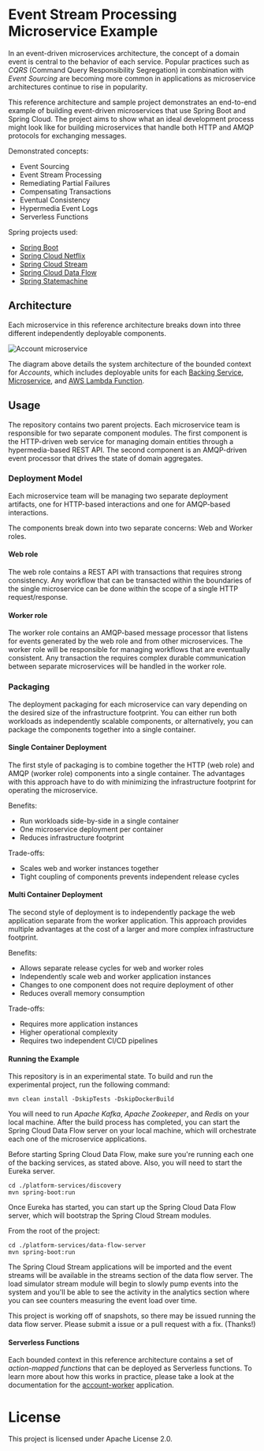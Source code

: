 # Event Stream Processing Microservice Example

In an event-driven microservices architecture, the concept of a domain event is central to the behavior of each service. Popular practices such as _CQRS_ (Command Query Responsibility Segregation) in combination with _Event Sourcing_ are becoming more common in applications as microservice architectures continue to rise in popularity.

This reference architecture and sample project demonstrates an end-to-end example of building event-driven microservices that use Spring Boot and Spring Cloud. The project aims to show what an ideal development process might look like for building microservices that handle both HTTP and AMQP protocols for exchanging messages.

Demonstrated concepts:

- Event Sourcing
- Event Stream Processing
- Remediating Partial Failures
- Compensating Transactions
- Eventual Consistency
- Hypermedia Event Logs
- Serverless Functions

Spring projects used:

- [Spring Boot](http://projects.spring.io/spring-boot/)
- [Spring Cloud Netflix](https://cloud.spring.io/spring-cloud-netflix/)
- [Spring Cloud Stream](https://cloud.spring.io/spring-cloud-stream/)
- [Spring Cloud Data Flow](https://cloud.spring.io/spring-cloud-dataflow/)
- [Spring Statemachine](https://projects.spring.io/spring-statemachine/)

## Architecture

Each microservice in this reference architecture breaks down into three different independently deployable components.

![Account microservice](http://i.imgur.com/WZTR4lQ.png)

The diagram above details the system architecture of the bounded context for _Accounts_, which includes deployable units for each [Backing Service](https://12factor.net/backing-services), [Microservice](https://en.wikipedia.org/wiki/Microservices), and [AWS Lambda Function](https://en.wikipedia.org/wiki/AWS_Lambda).

## Usage

The repository contains two parent projects. Each microservice team is responsible for two separate component modules. The first component is the HTTP-driven web service for managing domain entities through a hypermedia-based REST API. The second component is an AMQP-driven event processor that drives the state of domain aggregates.

### Deployment Model

Each microservice team will be managing two separate deployment artifacts, one for HTTP-based interactions and one for AMQP-based interactions.

The components break down into two separate concerns: Web and Worker roles.

#### Web role

The web role contains a REST API with transactions that requires strong consistency. Any workflow that can be transacted within the boundaries of the single microservice can be done within the scope of a single HTTP request/response.

#### Worker role

The worker role contains an AMQP-based message processor that listens for events generated by the web role and from other microservices. The worker role will be responsible for managing workflows that are eventually consistent. Any transaction the requires complex durable communication between separate microservices will be handled in the worker role.

### Packaging

The deployment packaging for each microservice can vary depending on the desired size of the infrastructure footprint. You can either run both workloads as independently scalable components, or alternatively, you can package the components together into a single container.

#### Single Container Deployment

The first style of packaging is to combine together the HTTP (web role) and AMQP (worker role) components into a single container. The advantages with this approach have to do with minimizing the infrastructure footprint for operating the microservice.

Benefits:

* Run workloads side-by-side in a single container
* One microservice deployment per container
* Reduces infrastructure footprint

Trade-offs:

* Scales web and worker instances together
* Tight coupling of components prevents independent release cycles

#### Multi Container Deployment

The second style of deployment is to independently package the web application separate from the worker application. This approach provides multiple advantages at the cost of a larger and more complex infrastructure footprint.

Benefits:

* Allows separate release cycles for web and worker roles
* Independently scale web and worker application instances
* Changes to one component does not require deployment of other
* Reduces overall memory consumption

Trade-offs:

* Requires more application instances
* Higher operational complexity
* Requires two independent CI/CD pipelines

#### Running the Example

This repository is in an experimental state. To build and run the experimental project, run the following command:

    mvn clean install -DskipTests -DskipDockerBuild

You will need to run _Apache Kafka_, _Apache Zookeeper_, and _Redis_ on your local machine. After the build process has completed, you can start the Spring Cloud Data Flow server on your local machine, which will orchestrate each one of the microservice applications.

Before starting Spring Cloud Data Flow, make sure you're running each one of the backing services, as stated above. Also, you will need to start the Eureka server.

    cd ./platform-services/discovery
    mvn spring-boot:run

Once Eureka has started, you can start up the Spring Cloud Data Flow server, which will bootstrap the Spring Cloud Stream modules.

From the root of the project:

    cd ./platform-services/data-flow-server
    mvn spring-boot:run

The Spring Cloud Stream applications will be imported and the event streams will be available in the streams section of the data flow server. The load simulator stream module will begin to slowly pump events into the system and you'll be able to see the activity in the analytics section where you can see counters measuring the event load over time.

This project is working off of snapshots, so there may be issued running the data flow server. Please submit a issue or a pull request with a fix. (Thanks!)

#### Serverless Functions

Each bounded context in this reference architecture contains a set of _action-mapped functions_ that can be deployed as Serverless functions. To learn more about how this works in practice, please take a look at the documentation for the [account-worker](https://github.com/kbastani/event-stream-processing-microservices/tree/master/account-parent/account-worker) application.

# License

This project is licensed under Apache License 2.0.
